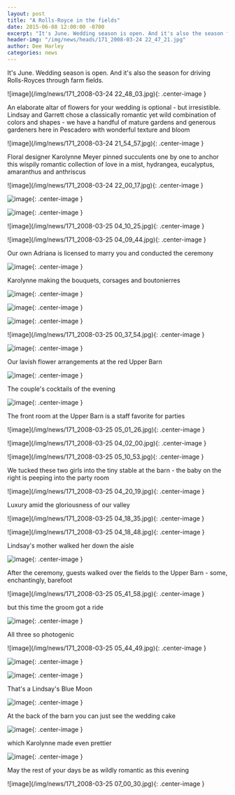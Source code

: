 ```yaml
---
layout: post
title: "A Rolls-Royce in the fields"
date: 2015-06-08 12:00:00 -0700
excerpt: "It's June. Wedding season is open. And it's also the season for driving Rolls-Royces through farm fields. ..."
header-img: "/img/news/heads/171_2008-03-24 22_47_21.jpg"
author: Dee Harley
categories: news
---
```

It's June. Wedding season is open. And it's also the season for
driving Rolls-Royces through farm fields.

![image](/img/news/171_2008-03-24 22_48_03.jpg){: .center-image }

An elaborate altar of flowers for your wedding is optional - but
irresistible. Lindsay and Garrett chose a classically romantic yet
wild combination of colors and shapes - we have a handful of mature
gardens and generous gardeners here in Pescadero with wonderful
texture and bloom

![image](/img/news/171_2008-03-24 21_54_57.jpg){: .center-image }

Floral designer Karolynne Meyer pinned succulents one by one to anchor
this wispily romantic collection of love in a mist, hydrangea,
eucalyptus, amaranthus and anthriscus

![image](/img/news/171_2008-03-24 22_00_17.jpg){: .center-image }



![image](/img/news/171_gardenguests2.jpg){: .center-image }



![image](/img/news/171_gardenguests.jpg){: .center-image }

![image](/img/news/171_2008-03-25 04_10_25.jpg){: .center-image }

![image](/img/news/171_2008-03-25 04_09_44.jpg){: .center-image }

Our own Adriana is licensed to marry you and conducted the ceremony

![image](/img/news/171_karolynne.jpg){: .center-image }

Karolynne making the bouquets, corsages and boutonierres

![image](/img/news/171_corsage.jpg){: .center-image }

![image](/img/news/171_bridesmaidbouquet.jpg){: .center-image }

![image](/img/news/171_whitebouquet.jpg){: .center-image }

![image](/img/news/171_2008-03-25 00_37_54.jpg){: .center-image }

![image](/img/news/171_outsideflowers.jpg){: .center-image }

Our lavish flower arrangements at the red Upper Barn

![image](/img/news/171_cocktails.jpg){: .center-image }

The couple's cocktails of the evening

![image](/img/news/171_cocktail.jpg){: .center-image }

The front room at the Upper Barn is a staff favorite for parties

![image](/img/news/171_2008-03-25 05_01_26.jpg){: .center-image }

![image](/img/news/171_2008-03-25 04_02_00.jpg){: .center-image }

![image](/img/news/171_2008-03-25 05_10_53.jpg){: .center-image }

We tucked these two girls into the tiny stable at the barn - the baby
on the right is peeping into the party room

![image](/img/news/171_2008-03-25 04_20_19.jpg){: .center-image }

Luxury amid the gloriousness of our valley

![image](/img/news/171_2008-03-25 04_18_35.jpg){: .center-image }

![image](/img/news/171_2008-03-25 04_18_48.jpg){: .center-image }

Lindsay's mother walked her down the aisle

![image](/img/news/171_guestswalking.jpg){: .center-image }

After the ceremony, guests walked over the fields to the Upper Barn -
some, enchantingly, barefoot

![image](/img/news/171_2008-03-25 05_41_58.jpg){: .center-image }

but this time the groom got a ride

![image](/img/news/171_rollsphoto.jpg){: .center-image }

All three so photogenic

![image](/img/news/171_2008-03-25 05_44_49.jpg){: .center-image }

![image](/img/news/171_partyguests.jpg){: .center-image }

![image](/img/news/171_purpledrink.jpg){: .center-image }

That's a Lindsay's Blue Moon

![image](/img/news/171_coupletable.jpg){: .center-image }

At the back of the barn you can just see the wedding cake

![image](/img/news/171_weddingcheesecake.jpg){: .center-image }

which Karolynne made even prettier

![image](/img/news/171_toast.jpg){: .center-image }

May the rest of your days be as wildly romantic as this evening

![image](/img/news/171_2008-03-25 07_00_30.jpg){: .center-image }





